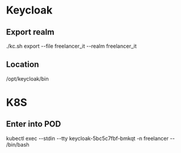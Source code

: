 # Keycloak

## Export realm

./kc.sh export --file freelancer_it --realm freelancer_it

## Location

/opt/keycloak/bin

# K8S

## Enter into POD

kubectl exec --stdin --tty keycloak-5bc5c7fbf-bmkqt -n freelancer -- /bin/bash
